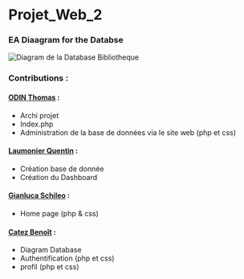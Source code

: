 # Projet_Web_2
### EA Diaagram for the Databse


![Diagram de la Database Bibliotheque](https://github.com/Todin13/Projet_Web_2/assets/125760323/5e366e5f-c8c1-43c0-9925-524973f041b9)




### Contributions :

#### [ODIN Thomas](https://github.com/Todin13) :
- Archi projet
- Index.php
- Administration de la base de données via le site web (php et css)

#### [Laumonier Quentin](https://github.com/OYama1909) :
- Création base de donnée
- Création du Dashboard

#### [Gianluca Schileo](https://github.com/Gianluca-Schileo) :
- Home page (php & css)

#### [Catez Benoît](https://github.com/LimuleSempai) :
- Diagram Database
- Authentification (php et css)
- profil (php et css)
